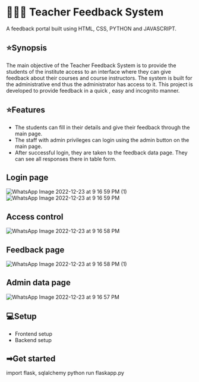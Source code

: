 # 👨‍🎓📝 Teacher Feedback System

A feedback portal built using HTML, CSS, PYTHON and JAVASCRIPT.



## ⭐Synopsis
The main objective of the Teacher Feedback System is to provide the students of the institute access to an interface where they can give feedback about their courses and course instructors. The system is built for the administrative end thus the administrator has access to it. This project is developed to provide feedback in a quick , easy and incognito manner.
## ⭐Features

- The students can fill in their details and give their feedback through the main page.
- The staff with admin privileges can login using the admin button on the main page.
- After successful login, they are taken to the feedback data page. They can see all responses there in table form.

## Login page
![WhatsApp Image 2022-12-23 at 9 16 59 PM (1)](https://user-images.githubusercontent.com/96631518/209461431-67f49dd7-d992-4191-af06-03aa17d2a764.jpeg)
![WhatsApp Image 2022-12-23 at 9 16 59 PM](https://user-images.githubusercontent.com/96631518/209461435-5bd53802-2d96-4af0-8d41-9023b6f661ba.jpeg)

## Access control
![WhatsApp Image 2022-12-23 at 9 16 58 PM](https://user-images.githubusercontent.com/96631518/209461428-f911ace9-8e24-4405-839b-2227a969d375.jpeg)

## Feedback page
![WhatsApp Image 2022-12-23 at 9 16 58 PM (1)](https://user-images.githubusercontent.com/96631518/209461325-c66b3bbc-eaa8-498e-98ea-f905eb214741.jpeg)

## Admin data page
![WhatsApp Image 2022-12-23 at 9 16 57 PM](https://user-images.githubusercontent.com/96631518/209461440-dde51224-9a20-44c1-90ac-efc4db0d281a.jpeg)

## 💻Setup
- Frontend setup
- Backend setup

## ➡Get started
import flask, sqlalchemy
python run flaskapp.py

